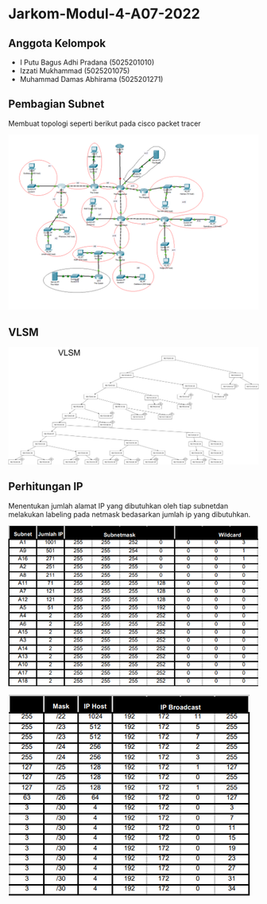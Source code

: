 # Jarkom-Modul-4-A07-2022

## Anggota Kelompok

- I Putu Bagus Adhi Pradana (5025201010)
- Izzati Mukhammad (5025201075)
- Muhammad Damas Abhirama (5025201271)

## Pembagian Subnet
Membuat topologi seperti berikut pada cisco packet tracer

![topologi!](img/topo.png)

## VLSM

![VLSM!](img/Tree_VLSM.png)

## Perhitungan IP
Menentukan jumlah alamat IP yang dibutuhkan oleh tiap subnetdan melakukan labeling pada netmask bedasarkan jumlah ip yang dibutuhkan.

![ip!](img/perhitunganIP1.png)

![ip!](img/perhitunganIP2.png)
